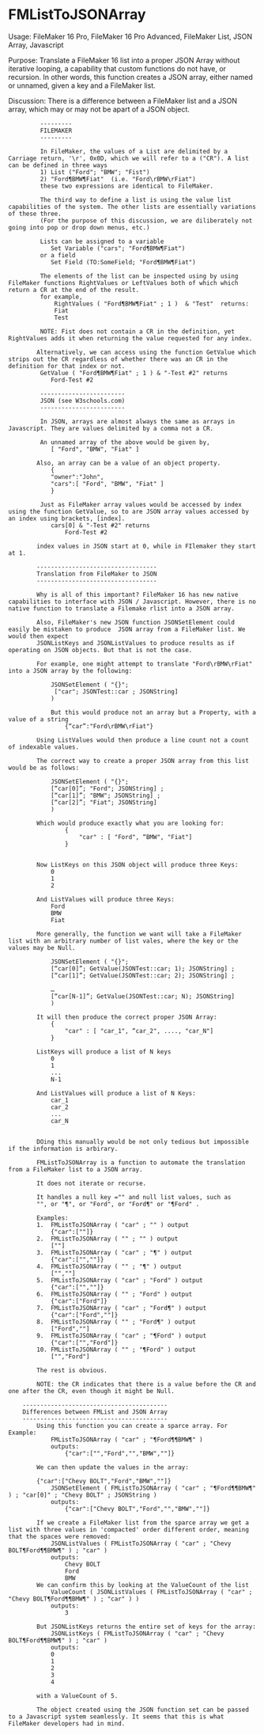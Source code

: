 # FMListToJSONArray

Usage: 	 FileMaker 16 Pro, FileMaker 16 Pro Advanced, FileMaker List, JSON Array, Javascript


Purpose: Translate a FileMaker 16 list into a proper JSON Array without iterative looping, a capability that custom functions do not have, or recursion.
		 In other words, this function creates a JSON array, either named or unnamed, given a key and a FileMaker list.			 

Discussion:
			 There is a difference between a FileMaker list and a JSON array, which may or may not be apart of a JSON object. 

			 ---------
			 FILEMAKER
			 ---------

			 In FileMaker, the values of a List are delimited by a Carriage return, '\r', 0x0D, which we will refer to a ("CR"). A list can be defined in three ways
			 1) List ("Ford"; "BMW"; "Fist")
			 2) "Ford¶BMW¶Fiat"  (i.e. "Ford\rBMW\rFiat")
			 these two expressions are identical to FileMaker.
			 
			 The third way to define a list is using the value list capabilities of the system. The other lists are essentially variations of these three. 
			 (For the purpose of this discussion, we are diliberately not going into pop or drop down menus, etc.)
			 
			 Lists can be assigned to a variable 
			 	Set Variable ("cars"; "Ford¶BMW¶Fiat") 
			 or a field
			 	Set Field (TO:SomeField; "Ford¶BMW¶Fiat")
			 
			 The elements of the list can be inspected using by using FileMaker functions RightValues or LeftValues both of which which return a CR at the end of the result.
			 for example, 
				 RightValues ( "Ford¶BMW¶Fiat" ; 1 )  & "Test"  returns:
				 Fiat
				 Test
			 
			 NOTE: Fist does not contain a CR in the definition, yet RightValues adds it when returning the value requested for any index.
				 
			Alternatively, we can access using the function GetValue which strips out the CR regardless of whether there was an CR in the definition for that index or not.
			 GetValue ( "Ford¶BMW¶Fiat" ; 1 ) & "-Test #2" returns
			 	Ford-Test #2

			 ------------------------ 
			 JSON (see W3schools.com)
			 ------------------------
			 
			 In JSON, arrays are almost always the same as arrays in Javascript. They are values delimited by a comma not a CR. 
			 
			 An unnamed array of the above would be given by,
			 	[ "Ford", "BMW", "Fiat" ]
				
			Also, an array can be a value of an object property.
				{
				"owner":"John",
				"cars":[ "Ford", "BMW", "Fiat" ]
				}
			 
			 Just as FileMaker array values would be accessed by index using the function GetValue, so to are JSON array values accessed by an index using brackets, [index].
				cars[0] & "-Test #2" returns
			 		Ford-Test #2
					
			index values in JSON start at 0, while in FIlemaker they start at 1.
			
			----------------------------------
			Translation from FileMaker to JSON 
			----------------------------------
			
			Why is all of this important? FileMaker 16 has new native capabilities to interface with JSON / Javascript. However, there is no native function to translate a Filemake rlist into a JSON array.
			
			Also, FileMaker's new JSON function JSONSetElement could easily be mistaken to produce  JSON array from a FileMaker list. We would then expect
			JSONListKeys and JSONListValues to produce results as if operating on JSON objects. But that is not the case. 
			
			For example, one might attempt to translate "Ford\rBMW\rFiat" into a JSON array by the following:
			
				JSONSetElement ( "{}";
				 ["car"; JSONTest::car ; JSONString]
				)
				
				But this would produce not an array but a Property, with a value of a string 
					{“car”:"Ford\rBMW\rFiat"}
			
			Using ListValues would then produce a line count not a count of indexable values.
			
			The correct way to create a proper JSON array from this list would be as follows:
			
				JSONSetElement ( "{}";
				[“car[0]”; "Ford"; JSONString] ;
				[“car[1]”; "BMW"; JSONString] ;
				[“car[2]”; "Fiat"; JSONString] 
				)
				
			Which would produce exactly what you are looking for:
					{
						"car" : [ "Ford", “BMW", "Fiat"]
					}
					
			
			Now ListKeys on this JSON object will produce three Keys:
				0
				1
				2
			
			And ListValues will produce three Keys:
				Ford
				BMW
				Fiat
			
			More generally, the function we want will take a FileMaker list with an arbitrary number of list vales, where the key or the values may be Null.
			
				JSONSetElement ( "{}";
				[“car[0]”; GetValue(JSONTest::car; 1); JSONString] ;
				[“car[1]”; GetValue(JSONTest::car; 2); JSONString] ;

				… 
				[“car[N-1]”; GetValue(JSONTest::car; N); JSONString] 
				)
			
			It will then produce the correct proper JSON Array:
				{
					"car" : [ "car_1", “car_2", ...., "car_N"]
				}

			ListKeys will produce a list of N keys
				0
				1
				...
				N-1
				
			And ListValues will produce a list of N Keys:
				car_1
				car_2
				...
				car_N
			
			
			DOing this manually would be not only tedious but impossible if the information is arbirary.
			
			FMListToJSONArray is a function to automate the translation from a FileMaker list to a JSON array. 
			
			It does not iterate or recurse. 
			
			It handles a null key ="" and null list values, such as 
			"", or "¶", or "Ford", or "Ford¶" or "¶Ford" .
			
			Examples:
			1.	FMListToJSONArray ( "car" ; "" ) output
				{"car":[""]}
			2.	FMListToJSONArray ( "" ; "" ) output
				[""]
			3.	FMListToJSONArray ( "car" ; "¶" ) output
				{"car":["",""]}
			4.	FMListToJSONArray ( "" ; "¶" ) output
				["",""]
			5.	FMListToJSONArray ( "car" ; "Ford" ) output
				{"car":["",""]}
			6.	FMListToJSONArray ( "" ; "Ford" ) output
				{"car":["Ford"]}
			7.	FMListToJSONArray ( "car" ; "Ford¶" ) output
				{"car":["Ford",""]}
			8.	FMListToJSONArray ( "" ; "Ford¶" ) output
				["Ford",""]
			9.	FMListToJSONArray ( "car" ; "¶Ford" ) output
				{"car":["","Ford"]}
			10.	FMListToJSONArray ( "" ; "¶Ford" ) output
				["","Ford"]
			
			The rest is obvious. 
			
			NOTE: the CR indicates that there is a value before the CR and one after the CR, even though it might be Null.
			
		-----------------------------------------
		Differences between FMList and JSON Array
		-----------------------------------------	
			Using this function you can create a sparce array. For Example:
				FMListToJSONArray ( "car" ; "¶Ford¶¶BMW¶" )
				outputs:
					{"car":["","Ford","","BMW",""]}
					
			We can then update the values in the array:
			 
			{"car":["Chevy BOLT","Ford","BMW",""]}
				JSONSetElement ( FMListToJSONArray ( "car" ; "¶Ford¶¶BMW¶" ) ; "car[0]" ; "Chevy BOLT" ; JSONString ) 
				outputs:
					{"car":["Chevy BOLT","Ford","","BMW",""]}
			
			If we create a FileMaker list from the sparce array we get a list with three values in 'compacted' order different order, meaning that the spaces were removed:
				JSONListValues ( FMListToJSONArray ( "car" ; "Chevy BOLT¶Ford¶¶BMW¶" ) ; "car" )
				outputs:
					Chevy BOLT
					Ford
					BMW
			We can confirm this by looking at the ValueCount of the list
				ValueCount ( JSONListValues ( FMListToJSONArray ( "car" ; "Chevy BOLT¶Ford¶¶BMW¶" ) ; "car" ) ) 
				outputs:
					3
			
			But JSONListKeys returns the entire set of keys for the array:
				JSONListKeys ( FMListToJSONArray ( "car" ; "Chevy BOLT¶Ford¶¶BMW¶" ) ; "car" ) 
				outputs:
				0
				1
				2
				3
				4
			
			with a ValueCount of 5. 
			
			The object created using the JSON function set can be passed to a Javascript system seamlessly. It seems that this is what FileMaker developers had in mind.
